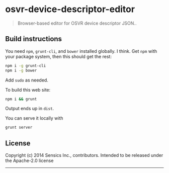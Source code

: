 # osvr-device-descriptor-editor

> Browser-based editor for OSVR device descriptor JSON..

## Build instructions
You need `npm`, `grunt-cli`, and `bower` installed globally. I think. Get `npm` with your package system, then this should get the rest:

```bash
npm i -g grunt-cli
npm i -g bower
```

Add `sudo` as needed.

To build this web site:

```bash
npm i && grunt
```

Output ends up in `dist`.

You can serve it locally with

```bash
grunt server
```


## License
Copyright (c) 2014 Sensics Inc., contributors.
Intended to be released under the Apache-2.0 license

***
